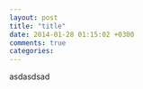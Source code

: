 ```yaml
---
layout: post
title: "title"
date: 2014-01-28 01:15:02 +0300
comments: true
categories: 
---
```

asdasdsad